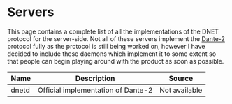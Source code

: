Servers
=======

This page contains a complete list of all the implementations of the DNET protocol for the server-side. Not all of these
servers implement the [Dante-2](protocol.md) protocol fully as the protocol is still being worked on, however I have decided to
include these daemons which implement it to some extent so that people can begin playing around with the product as soon as
possible.

| Name  | Description | Source |
|-------|-------------|--------|
| dnetd |  Official implementation of Dante-2 | Not available |
